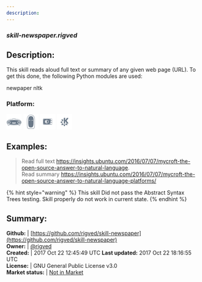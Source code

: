 ```yaml
---
description: 
---
```


### _skill-newspaper.rigved_  
## Description:  
This skill reads aloud full text or summary of any given web page (URL).
To get this done, the following Python modules are used:

newpaper
nltk
  
### Platform:  
 ![Mark I](../.gitbook/assets/mark-1-icon.png)  ![Mark II](../.gitbook/assets/mark-2-icon.png)  ![Picroft](../.gitbook/assets/picroft-icon.png)  ![plasmoid](../.gitbook/assets/kde.png)   
  
## Examples:  
> Read full text https://insights.ubuntu.com/2016/07/07/mycroft-the-open-source-answer-to-natural-language.  
> Read summary https://insights.ubuntu.com/2016/07/07/mycroft-the-open-source-answer-to-natural-language-platforms/  
  
{% hint style="warning" %}
This skill Did not pass the Abstract Syntax Trees testing. Skill properly do not work in current state.
{% endhint %}
  
## Summary:  
**Github:** | [https://github.com/rigved/skill-newspaper](https://github.com/rigved/skill-newspaper)  
**Owner:** | [@rigved](https://github.com/rigved)  
**Created:** | 2017 Oct 22 12:45:49 UTC  **Last updated:** 2017 Oct 22 18:16:55 UTC  
**License:** | GNU General Public License v3.0  
**Market status:** | [Not in Market](https://market.mycroft.ai/skill/)  
